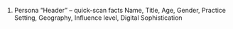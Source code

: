 1. Persona “Header” – quick-scan facts
Name, Title, Age, Gender, Practice Setting, Geography, Influence level, Digital Sophistication